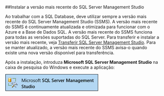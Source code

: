 ##Instalar a versão mais recente do SQL Server Management Studio

  Ao trabalhar com a SQL Database, deve utilizar sempre a versão mais recente do SQL Server Management Studio (SSMS). A versão mais recente do SSMS é continuamente atualizada e otimizada para funcionar com o Azure e a Base de Dados SQL. A versão mais recente do SSMS funciona para todas as versões suportadas do SQL Server. Para transferir e instalar a versão mais recente, veja [Transferir SQL Server Management Studio](https://msdn.microsoft.com/library/mt238290.aspx). Para se manter atualizado, a versão mais recente do SSMS avisa-o quando existe uma nova versão disponível para transferência. 

  Após a instalação, introduza **Microsoft SQL Server Management Studio** na caixa de pesquisa do Windows e execute a aplicação:

  ![SQL Server Management Studio](./media/sql-server-management-studio-install/ssms.png)






<!--HONumber=ago16_HO4-->



